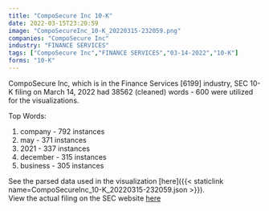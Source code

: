 ```yaml
---
title: "CompoSecure Inc 10-K"
date: 2022-03-15T23:20:59
image: "CompoSecureInc_10-K_20220315-232059.png"
companies: "CompoSecure Inc"
industry: "FINANCE SERVICES"
tags: ["CompoSecure Inc","FINANCE SERVICES","03-14-2022","10-K"]
forms: "10-K"
---
```

CompoSecure Inc, which is in the Finance Services [6199] industry, SEC 10-K filing on March 14, 2022 had 38562 (cleaned) words - 600 were utilized for the visualizations.

Top Words:
1. company - 792 instances
2. may - 371 instances
3. 2021 - 337 instances
4. december - 315 instances
5. business - 305 instances


See the parsed data used in the visualization [here]({{< staticlink name=CompoSecureInc_10-K_20220315-232059.json >}}).  
View the actual filing on the SEC website [here](https://www.sec.gov/Archives/edgar/data/1823144/0001823144-22-000005.txt)